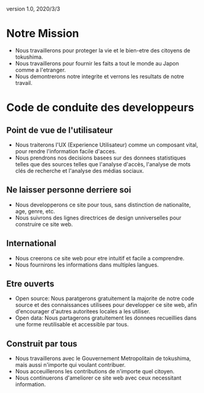 version 1.0, 2020/3/3
# Notre Mission

* Nous travaillerons pour proteger la vie et le bien-etre des citoyens de tokushima.
* Nous travaillerons pour fournir les faits a tout le monde au Japon comme a l'etranger.
* Nous demontrerons notre integrite et verrons les resultats de notre travail.

# Code de conduite des developpeurs

## Point de vue de l'utilisateur

* Nous traiterons l'UX (Experience Utilisateur) comme un composant vital, pour rendre l'information facile d'acces.
* Nous prendrons nos decisions basees sur des donnees statistiques telles que des sources telles que l'analyse d'accès, l'analyse de mots clés de recherche et l'analyse des médias sociaux.

## Ne laisser personne derriere soi

* Nous developperons ce site pour tous, sans distinction de nationalite, age, genre, etc.
* Nous suivrons des lignes directrices de design unniverselles pour construire ce site web.

## International

* Nous creerons ce site web pour etre intuitif et facile a comprendre.
* Nous fournirons les informations dans multiples langues.

## Etre ouverts

* Open source: Nous paratgerons gratuitement la majorite de notre code source et des connaissances utilisees pour developper ce site web, afin d'encourager d'autres autoritees locales a les utiliser.
* Open data: Nous partagerons gratuitement les donnees recueillies dans une forme reutilisable et accessible par tous.

## Construit par tous

* Nous travaillerons avec le Gouvernement Metropolitain de tokushima, mais aussi n'importe qui voulant contribuer.
* Nous acceuillerons les contributions de n'importe quel citoyen.
* Nous continuerons d'ameliorer ce site web avec ceux necessitant information.

